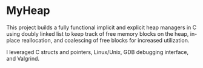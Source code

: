 # MyHeap
This project builds a fully functional implicit and explicit heap managers in C using doubly linked list to keep track of free memory blocks on the heap, in-place reallocation, and coalescing of free blocks for increased utilization.

I leveraged C structs and pointers, Linux/Unix, GDB debugging interface, and Valgrind.

